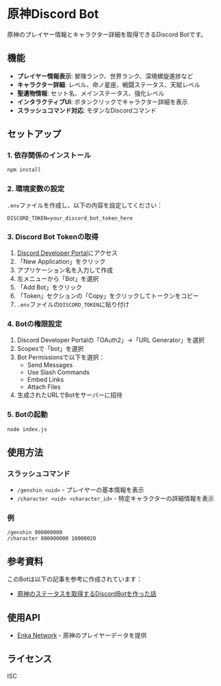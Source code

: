 # 原神Discord Bot

原神のプレイヤー情報とキャラクター詳細を取得できるDiscord Botです。

## 機能

- **プレイヤー情報表示**: 冒険ランク、世界ランク、深境螺旋進捗など
- **キャラクター詳細**: レベル、命ノ星座、戦闘ステータス、天賦レベル
- **聖遺物情報**: セット名、メインステータス、強化レベル
- **インタラクティブUI**: ボタンクリックでキャラクター詳細を表示
- **スラッシュコマンド対応**: モダンなDiscordコマンド

## セットアップ

### 1. 依存関係のインストール

```bash
npm install
```

### 2. 環境変数の設定

`.env`ファイルを作成し、以下の内容を設定してください：

```env
DISCORD_TOKEN=your_discord_bot_token_here
```

### 3. Discord Bot Tokenの取得

1. [Discord Developer Portal](https://discord.com/developers/applications)にアクセス
2. 「New Application」をクリック
3. アプリケーション名を入力して作成
4. 左メニューから「Bot」を選択
5. 「Add Bot」をクリック
6. 「Token」セクションの「Copy」をクリックしてトークンをコピー
7. `.env`ファイルの`DISCORD_TOKEN`に貼り付け

### 4. Botの権限設定

1. Discord Developer Portalの「OAuth2」→「URL Generator」を選択
2. Scopesで「bot」を選択
3. Bot Permissionsで以下を選択：
   - Send Messages
   - Use Slash Commands
   - Embed Links
   - Attach Files
4. 生成されたURLでBotをサーバーに招待

### 5. Botの起動

```bash
node index.js
```

## 使用方法

### スラッシュコマンド

- `/genshin <uid>` - プレイヤーの基本情報を表示
- `/character <uid> <character_id>` - 特定キャラクターの詳細情報を表示

### 例

```
/genshin 800000000
/character 800000000 10000020
```

## 参考資料

このBotは以下の記事を参考に作成されています：
- [原神のステータスを取得するDiscordBotを作った話](https://qiita.com/CinnamonSea2073/items/92d9a479888b8581b2e2)

## 使用API

- [Enka Network](https://enka.network/) - 原神のプレイヤーデータを提供

## ライセンス

ISC